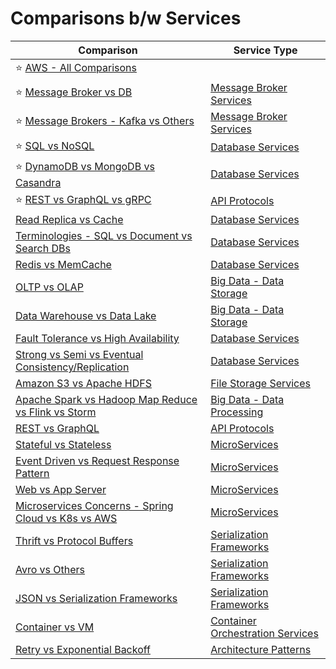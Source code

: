 # Comparisons b/w Services

| Comparison                                                                                                        | Service Type                                                       |
|-------------------------------------------------------------------------------------------------------------------|--------------------------------------------------------------------|
| :star: [AWS - All Comparisons](https://github.com/Anshul619/AWS-Services/tree/main/AWS-All-Comparisons.md)                                                      |                                                                    |
| :star: [Message Broker vs DB](4_MessageBrokersEDA/MessageBrokerVsDB.md)                                           | [Message Broker Services](4_MessageBrokersEDA)                     |
| :star: [Message Brokers - Kafka vs Others](4_MessageBrokersEDA/KafkaVsRabbitMQVsSQSVsSNS.md)                      | [Message Broker Services](4_MessageBrokersEDA)                     |
| :star: [SQL vs NoSQL](3_Databases/SQLvsNoSQL.md)                                                                  | [Database Services](3_Databases)                                   |
| :star: [DynamoDB vs MongoDB vs Casandra](3_Databases/DynamoDBVsMongoDBVsCasandra.md)                              | [Database Services](3_Databases)                                   |
| :star: [REST vs GraphQL vs gRPC](8_APIStandards/Readme.md)                                                        | [API Protocols](8_APIStandards/Readme.md)                          |
| [Read Replica vs Cache](3_Databases/3_Scalability-Techniques/ReadReplicaVsCache.md)                               | [Database Services](3_Databases)                                   |
| [Terminologies - SQL vs Document vs Search DBs](3_Databases/Terminologies.md)                                     | [Database Services](3_Databases)                                   |
| [Redis vs MemCache](3_Databases/8_Caching-InMemory-Databases/RedisVsMemcache.md)                                  | [Database Services](3_Databases)                                   |
| [OLTP vs OLAP](3_Databases/OLTPvsOTAP.md)                                                                         | [Big Data - Data Storage](3_Databases)                             |
| [Data Warehouse vs Data Lake](6_BigData/DataStorage/DataWarehousesVsLake.md)                                      | [Big Data - Data Storage](3_Databases)                             |
| [Fault Tolerance vs High Availability](7a_HighAvailability/FaultToleranceVsHighAvailability.md)                   | [Database Services](3_Databases)                                   |
| [Strong vs Semi vs Eventual Consistency/Replication](3_Databases/4_Consistency-Replication/Readme.md)             | [Database Services](3_Databases)                                   |
| [Amazon S3 vs Apache HDFS](./11_FileStorages/HDFSVsS3.md)                                                         | [File Storage Services](11_FileStorages)                           |
| [Apache Spark vs Hadoop Map Reduce vs Flink vs Storm](6_BigData/DataProcessing/SparkVsMapReduceVsFlinkVsStorm.md) | [Big Data - Data Processing](6_BigData/DataProcessing/)            |
| [REST vs GraphQL](8_APIStandards/RESTvsGraphQL.md)                                                                | [API Protocols](8_APIStandards/Readme.md)                          |
| [Stateful vs Stateless](7_Scalability/StatefulVsStateless.md)                                                     | [MicroServices](5_MicroServices)                                   |
| [Event Driven vs Request Response Pattern](4_MessageBrokersEDA/EventDrivenVsRequestResponsePattern.md)            | [MicroServices](5_MicroServices)                                   |
| [Web vs App Server](7_Scalability/WebVsAppServer.md)                                                              | [MicroServices](5_MicroServices)                                   |
| [Microservices Concerns - Spring Cloud vs K8s vs AWS](5_MicroServices/SpringCloudVsK8sVsAWS.md)                   | [MicroServices](5_MicroServices)                                   |
| [Thrift vs Protocol Buffers](8_APIStandards/SerializationFrameworks/ProtoBuffersVsThrift.md)                      | [Serialization Frameworks](8_APIStandards/SerializationFrameworks) |
| [Avro vs Others](8_APIStandards/SerializationFrameworks/AvroVsOthers.md)                                          | [Serialization Frameworks](8_APIStandards/SerializationFrameworks) |
| [JSON vs Serialization Frameworks](8_APIStandards/DataInterchangeFormats/JSONVsSerializationFrameworks.md)        | [Serialization Frameworks](8_APIStandards/SerializationFrameworks) |
| [Container vs VM](9_Container&Orchestration/ContainerVsVMs.md)                                                    | [Container Orchestration Services](9_Container&Orchestration)      |
| [Retry vs Exponential Backoff](7b_ArchitecturePatterns/RetryExponenialBackoff/RetryVsExponentialBackoff.md)       | [Architecture Patterns](7b_ArchitecturePatterns)                               |